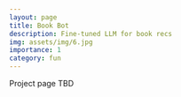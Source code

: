 ```yaml
---
layout: page
title: Book Bot
description: Fine-tuned LLM for book recs
img: assets/img/6.jpg
importance: 1
category: fun
---
```


Project page TBD
